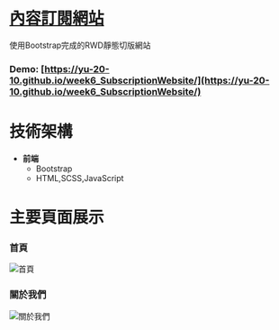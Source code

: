 # [內容訂閱網站](https://yu-20-10.github.io/week6_SubscriptionWebsite/index.html)

使用Bootstrap完成的RWD靜態切版網站
### Demo: [https://yu-20-10.github.io/week6_SubscriptionWebsite/](https://yu-20-10.github.io/week6_SubscriptionWebsite/)

# 技術架構
  - **前端**
    - Bootstrap
    - HTML,SCSS,JavaScript

# 主要頁面展示
### 首頁
![首頁](/assets/images/index.gif)

### 關於我們
![關於我們](/assets/images/about.gif)
